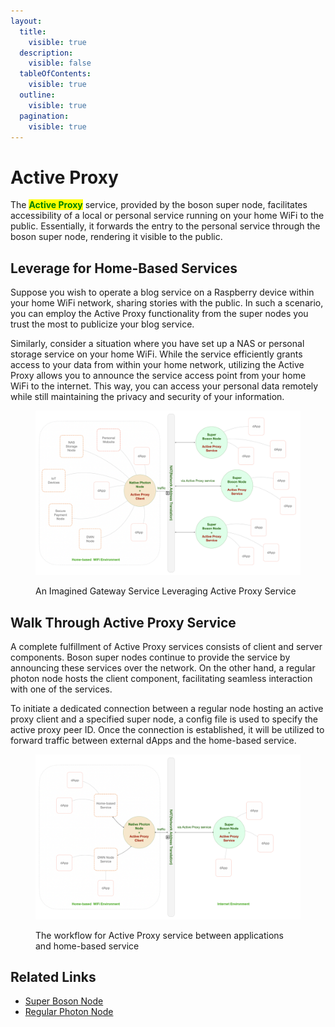 ```yaml
---
layout:
  title:
    visible: true
  description:
    visible: false
  tableOfContents:
    visible: true
  outline:
    visible: true
  pagination:
    visible: true
---
```


# Active Proxy

The <mark style="color:green;">**Active Proxy**</mark> service, provided by the boson super node, facilitates accessibility of a local or personal service running on your home WiFi to the public. Essentially, it forwards the entry to the personal service through the boson super node, rendering it visible to the public.

## Leverage for Home-Based Services

Suppose you wish to operate a blog service on a Raspberry device within your home WiFi network, sharing stories with the public. In such a scenario, you can employ the Active Proxy functionality from the super nodes you trust the most to publicize your blog service.

Similarly, consider a situation where you have set up a NAS or personal storage service on your home WiFi. While the service efficiently grants access to your data from within your home network, utilizing the Active Proxy allows you to announce the service access point from your home WiFi to the internet. This way, you can access your personal data remotely while still maintaining the privacy and security of your information.

<figure><img src="../../.gitbook/assets/boson-active-proxy.png" alt=""><figcaption><p>An Imagined Gateway Service Leveraging Active Proxy Service</p></figcaption></figure>

## Walk Through Active Proxy Service

A complete fulfillment of Active Proxy services consists of client and server components. Boson super nodes continue to provide the service by announcing these services over the network. On the other hand, a regular photon node hosts the client component, facilitating seamless interaction with one of the services.

To initiate a dedicated connection between a regular node hosting an active proxy client and a specified super node, a config file is used to specify the active proxy peer ID. Once the connection is established, it will be utilized to forward traffic between external dApps and the home-based service.

<figure><img src="../../.gitbook/assets/boson-active-proxy-simple.png" alt=""><figcaption><p>The workflow for Active Proxy service between applications and home-based service</p></figcaption></figure>

## Related Links

* [Super Boson Node](../../operations/super-nodes.md#boson-super-nodes)
* [Regular Photon Node](../boson-protocol/nodes.md#native-node-photon-node)
